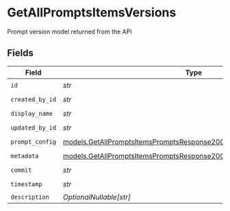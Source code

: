 # GetAllPromptsItemsVersions

Prompt version model returned from the API


## Fields

| Field                                                                                                                                                  | Type                                                                                                                                                   | Required                                                                                                                                               | Description                                                                                                                                            |
| ------------------------------------------------------------------------------------------------------------------------------------------------------ | ------------------------------------------------------------------------------------------------------------------------------------------------------ | ------------------------------------------------------------------------------------------------------------------------------------------------------ | ------------------------------------------------------------------------------------------------------------------------------------------------------ |
| `id`                                                                                                                                                   | *str*                                                                                                                                                  | :heavy_check_mark:                                                                                                                                     | N/A                                                                                                                                                    |
| `created_by_id`                                                                                                                                        | *str*                                                                                                                                                  | :heavy_check_mark:                                                                                                                                     | N/A                                                                                                                                                    |
| `display_name`                                                                                                                                         | *str*                                                                                                                                                  | :heavy_check_mark:                                                                                                                                     | N/A                                                                                                                                                    |
| `updated_by_id`                                                                                                                                        | *str*                                                                                                                                                  | :heavy_check_mark:                                                                                                                                     | N/A                                                                                                                                                    |
| `prompt_config`                                                                                                                                        | [models.GetAllPromptsItemsPromptsResponse200ApplicationJSONPromptConfig](../models/getallpromptsitemspromptsresponse200applicationjsonpromptconfig.md) | :heavy_check_mark:                                                                                                                                     | N/A                                                                                                                                                    |
| `metadata`                                                                                                                                             | [models.GetAllPromptsItemsPromptsResponse200ApplicationJSONMetadata](../models/getallpromptsitemspromptsresponse200applicationjsonmetadata.md)         | :heavy_check_mark:                                                                                                                                     | N/A                                                                                                                                                    |
| `commit`                                                                                                                                               | *str*                                                                                                                                                  | :heavy_check_mark:                                                                                                                                     | N/A                                                                                                                                                    |
| `timestamp`                                                                                                                                            | *str*                                                                                                                                                  | :heavy_check_mark:                                                                                                                                     | N/A                                                                                                                                                    |
| `description`                                                                                                                                          | *OptionalNullable[str]*                                                                                                                                | :heavy_minus_sign:                                                                                                                                     | N/A                                                                                                                                                    |